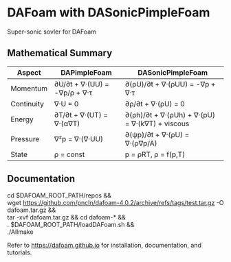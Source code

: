 DAFoam with DASonicPimpleFoam
======================================
Super-sonic sovler for DAFoam

Mathematical Summary
-------------

  | Aspect     | DAPimpleFoam                 | DASonicPimpleFoam                               |
  |------------|------------------------------|-------------------------------------------------|
  | Momentum   | ∂U/∂t + ∇·(UU) = -∇p/ρ + ∇·τ | ∂(ρU)/∂t + ∇·(ρUU) = -∇p + ∇·τ                  |
  | Continuity | ∇·U = 0                      | ∂ρ/∂t + ∇·(ρU) = 0                              |
  | Energy     | ∂T/∂t + ∇·(UT) = ∇·(α∇T)     | ∂(ρh)/∂t + ∇·(ρUh) + ∇·(pU) = ∇·(k∇T) + viscous |
  | Pressure   | ∇²p = ∇·(∇·UU)               | ∂(ψp)/∂t + ∇·(ρU) = ∇·(ρ∇p/A)                   |
  | State      | ρ = const                    | p = ρRT, ρ = f(p,T)                             |

Documentation
-------------

cd $DAFOAM_ROOT_PATH/repos && \
wget https://github.com/pncln/dafoam-4.0.2/archive/refs/tags/test.tar.gz -O dafoam.tar.gz && \
tar -xvf dafoam.tar.gz && cd dafoam-* && \
. $DAFOAM_ROOT_PATH/loadDAFoam.sh && \
./Allmake

Refer to https://dafoam.github.io for installation, documentation, and tutorials.
